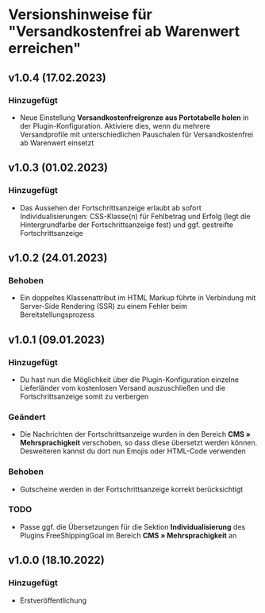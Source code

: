 # Versionshinweise für "Versandkostenfrei ab Warenwert erreichen"

## v1.0.4 (17.02.2023)

### Hinzugefügt
- Neue Einstellung **Versandkostenfreigrenze aus Portotabelle holen** in der Plugin-Konfiguration. Aktiviere dies, wenn du mehrere Versandprofile mit unterschiedlichen Pauschalen für Versandkostenfrei ab Warenwert einsetzt

## v1.0.3 (01.02.2023)

### Hinzugefügt
- Das Aussehen der Fortschrittsanzeige erlaubt ab sofort Individualisierungen: CSS-Klasse(n) für Fehlbetrag und Erfolg (legt die Hintergrundfarbe der Fortschrittsanzeige fest) und ggf. gestreifte Fortschrittsanzeige

## v1.0.2 (24.01.2023)

### Behoben
- Ein doppeltes Klassenattribut im HTML Markup führte in Verbindung mit Server-Side Rendering (SSR) zu einem Fehler beim Bereitstellungsprozess

## v1.0.1 (09.01.2023)

### Hinzugefügt
- Du hast nun die Möglichkeit über die Plugin-Konfiguration einzelne Lieferländer vom kostenlosen Versand auszuschließen und die Fortschrittsanzeige somit zu verbergen

### Geändert
- Die Nachrichten der Fortschrittsanzeige wurden in den Bereich **CMS » Mehrsprachigkeit** verschoben, so dass diese übersetzt werden können. Desweiteren kannst du dort nun Emojis oder HTML-Code verwenden

### Behoben
- Gutscheine werden in der Fortschrittsanzeige korrekt berücksichtigt

### TODO
- Passe ggf. die Übersetzungen für die Sektion **Individualisierung** des Plugins FreeShippingGoal im Bereich **CMS » Mehrsprachigkeit** an

## v1.0.0 (18.10.2022)

### Hinzugefügt
- Erstveröffentlichung
